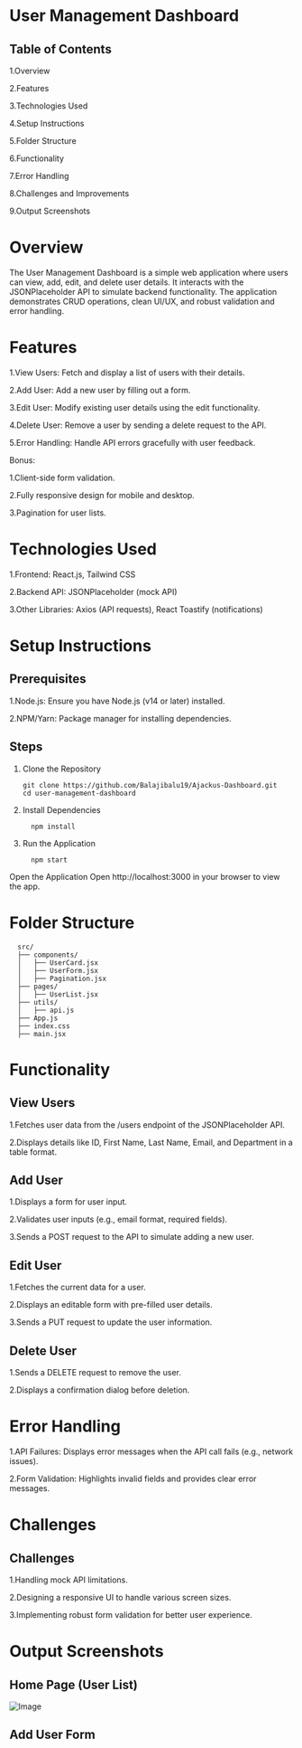 # User Management Dashboard
## Table of Contents
1.Overview

2.Features

3.Technologies Used

4.Setup Instructions

5.Folder Structure

6.Functionality

7.Error Handling

8.Challenges and Improvements

9.Output Screenshots


# Overview
The User Management Dashboard is a simple web application where users can view, add, edit, and delete user details. It interacts with the JSONPlaceholder API to simulate backend functionality. The application demonstrates CRUD operations, clean UI/UX, and robust validation and error handling.

# Features
1.View Users: Fetch and display a list of users with their details.

2.Add User: Add a new user by filling out a form.

3.Edit User: Modify existing user details using the edit functionality.

4.Delete User: Remove a user by sending a delete request to the API.

5.Error Handling: Handle API errors gracefully with user feedback.

Bonus:
   
   1.Client-side form validation.
    
   2.Fully responsive design for mobile and desktop.
    
   3.Pagination for user lists.

# Technologies Used
 1.Frontend: React.js, Tailwind CSS
 
 2.Backend API: JSONPlaceholder (mock API)
 
 3.Other Libraries: Axios (API requests), React Toastify (notifications) 


# Setup Instructions
## Prerequisites
1.Node.js: Ensure you have Node.js (v14 or later) installed.

2.NPM/Yarn: Package manager for installing dependencies.
## Steps
1. Clone the Repository

       git clone https://github.com/Balajibalu19/Ajackus-Dashboard.git
       cd user-management-dashboard
2. Install Dependencies

         npm install
3. Run the Application

         npm start

Open the Application Open http://localhost:3000 in your browser to view the app.

# Folder Structure

      src/
      ├── components/
      │   ├── UserCard.jsx
      │   ├── UserForm.jsx
      │   ├── Pagination.jsx
      ├── pages/
      │   ├── UserList.jsx
      ├── utils/
      │   ├── api.js
      ├── App.js
      ├── index.css
      ├── main.jsx

# Functionality
## View Users
1.Fetches user data from the /users endpoint of the JSONPlaceholder API.

2.Displays details like ID, First Name, Last Name, Email, and Department in a table format.
## Add User
1.Displays a form for user input.

2.Validates user inputs (e.g., email format, required fields).

3.Sends a POST request to the API to simulate adding a new user.
## Edit User
1.Fetches the current data for a user.

2.Displays an editable form with pre-filled user details.

3.Sends a PUT request to update the user information.
## Delete User
1.Sends a DELETE request to remove the user.

2.Displays a confirmation dialog before deletion. 

# Error Handling
1.API Failures: Displays error messages when the API call fails (e.g., network issues).

2.Form Validation: Highlights invalid fields and provides clear error messages.

# Challenges 
## Challenges
1.Handling mock API limitations.

2.Designing a responsive UI to handle various screen sizes.

3.Implementing robust form validation for better user experience.

# Output Screenshots

## Home Page (User List)
![Image](https://github.com/user-attachments/assets/0b6856f4-d241-4bf3-8060-2b5cedd6ef89)

## Add User Form
